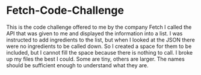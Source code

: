 # Fetch-Code-Challenge
This is the code challenge offered to me by the company Fetch
I called the API that was given to me and displayed the information into a list. 
I was instructed to add ingredients to the list, but when I looked at the JSON there were no ingredients to be called down. So I created a space for them to be included, but I cannot fill the space because there is nothing to call.
I broke up my files the best I could. Some are tiny, others are larger. The names should be sufficient enough to understand what they are. 
